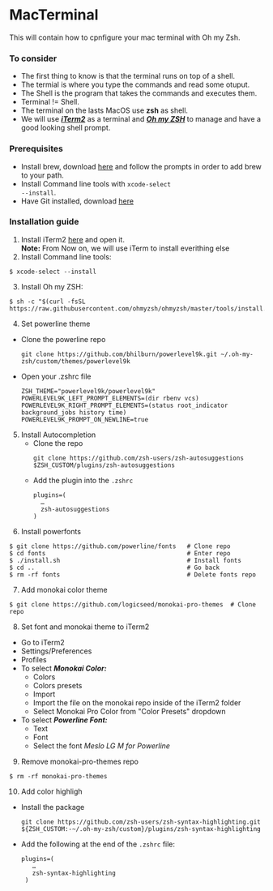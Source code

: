 # MacTerminal
This will contain how to cpnfigure your mac terminal with Oh my Zsh.

### To consider
- The first thing to know is that the terminal runs on top of a shell.
- The termial is where you type the commands and read some otuput.
- The Shell is the program that takes the commands and executes them.
- Terminal != Shell.
- The terminal on the lasts MacOS use <b>zsh</b> as shell.
- We will use <b><i>[iTerm2](https://iterm2.com)</i></b> as a terminal and <b><i>[Oh my ZSH](https://ohmyz.sh)</i></b> to manage and have a good looking shell prompt.

### Prerequisites
- Install brew, download [here](https://brew.sh) and follow the prompts in order to add brew to your path.
- Install Command line tools with <code>xcode-select --install</code>.
- Have Git installed, download [here](https://git-scm.com)

### Installation guide
1. Install iTerm2 [here](https://iterm2.com/downloads.html) and open it. <br />
<b>Note:</b> From Now on, we will use iTerm to install everithing else
2. Install Command line tools:
```shell
$ xcode-select --install
```
3. Install Oh my ZSH: 
```shell
$ sh -c "$(curl -fsSL https://raw.githubusercontent.com/ohmyzsh/ohmyzsh/master/tools/install.sh)"
```
4. Set powerline theme
  - Clone the powerline repo
    ```shell
    git clone https://github.com/bhilburn/powerlevel9k.git ~/.oh-my-zsh/custom/themes/powerlevel9k
    ```
  - Open your .zshrc file
    ```shell
    ZSH_THEME="powerlevel9k/powerlevel9k"
    POWERLEVEL9K_LEFT_PROMPT_ELEMENTS=(dir rbenv vcs)
    POWERLEVEL9K_RIGHT_PROMPT_ELEMENTS=(status root_indicator background_jobs history time)
    POWERLEVEL9K_PROMPT_ON_NEWLINE=true
    ```
5. Install Autocompletion
   - Clone the repo
     ```shell
     git clone https://github.com/zsh-users/zsh-autosuggestions $ZSH_CUSTOM/plugins/zsh-autosuggestions
     ```
   - Add the plugin into the <code>.zshrc</code>
     ```shell
     plugins=(
       …
       zsh-autosuggestions
     )
     ```
7. Install powerfonts
```shell 
$ git clone https://github.com/powerline/fonts   # Clone repo
$ cd fonts                                       # Enter repo
$ ./install.sh                                   # Install fonts
$ cd ..                                          # Go back
$ rm -rf fonts                                   # Delete fonts repo
```
7. Add monokai color theme
```shell 
$ git clone https://github.com/logicseed/monokai-pro-themes  # Clone repo
```
8. Set font and monokai theme to iTerm2
  - Go to iTerm2
  - Settings/Preferences
  - Profiles
  - To select ***Monokai Color:***
    - Colors
    - Colors presets
    - Import
    - Import the file on the monokai repo inside of the iTerm2 folder
    - Select Monokai Pro Color from "Color Presets" dropdown
  - To select ***Powerline Font:***
    - Text
    - Font
    - Select the font *Meslo LG M for Powerline*
9. Remove monokai-pro-themes repo
```shell
$ rm -rf monokai-pro-themes
```
10. Add color highligh
  - Install the package
    ```shell
    git clone https://github.com/zsh-users/zsh-syntax-highlighting.git ${ZSH_CUSTOM:-~/.oh-my-zsh/custom}/plugins/zsh-syntax-highlighting
    ```
  - Add the following at the end of the <code>.zshrc</code> file:
    ```shell
    plugins=(
       …
       zsh-syntax-highlighting
     )
    ```
